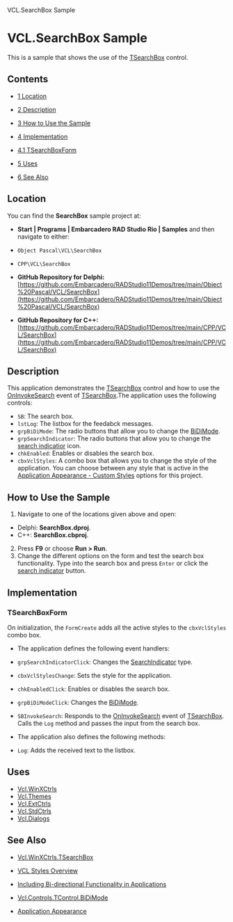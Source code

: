 VCL.SearchBox Sample[]()
# VCL.SearchBox Sample 


This is a sample that shows the use of the [TSearchBox](http://docwiki.embarcadero.com/Libraries/en/Vcl.WinXCtrls.TSearchBox) control.
## Contents



* [1 Location](#Location)
* [2 Description](#Description)
* [3 How to Use the Sample](#How_to_Use_the_Sample)
* [4 Implementation](#Implementation)

* [4.1 TSearchBoxForm](#TSearchBoxForm)

* [5 Uses](#Uses)
* [6 See Also](#See_Also)


## Location 

You can find the **SearchBox** sample project at:
* **Start | Programs | Embarcadero RAD Studio Rio | Samples** and then navigate to either:

* `Object Pascal\VCL\SearchBox`
* `CPP\VCL\SearchBox`

* **GitHub Repository for Delphi:**[https://github.com/Embarcadero/RADStudio11Demos/tree/main/Object%20Pascal/VCL/SearchBox](https://github.com/Embarcadero/RADStudio11Demos/tree/main/Object%20Pascal/VCL/SearchBox)
* **GitHub Repository for C++:**[https://github.com/Embarcadero/RADStudio11Demos/tree/main/CPP/VCL/SearchBox](https://github.com/Embarcadero/RADStudio11Demos/tree/main/CPP/VCL/SearchBox)

## Description 

This application demonstrates the [TSearchBox](http://docwiki.embarcadero.com/Libraries/en/Vcl.WinXCtrls.TSearchBox) control and how to use the [OnInvokeSearch](http://docwiki.embarcadero.com/Libraries/en/Vcl.WinXCtrls.TSearchBox.OnInvokeSearch) event of [TSearchBox](http://docwiki.embarcadero.com/Libraries/en/Vcl.WinXCtrls.TSearchBox).The application uses the following controls:

* `SB`: The search box.
* `lstLog`: The listbox for the feedabck messages.
* `grpBiDiMode`: The radio buttons that allow you to change the [BiDiMode](http://docwiki.embarcadero.com/Libraries/en/Vcl.Controls.TControl.BiDiMode).
* `grpSearchIndicator`: The radio buttons that allow you to change the [search indicatior](http://docwiki.embarcadero.com/Libraries/en/Vcl.WinXCtrls.TSearchBox.SearchIndicator) icon.
* `chkEnabled`: Enables or disables the search box.
* `cbxVclStyles`: A combo box that allows you to change the style of the application. You can choose between any style that is active in the [Application Appearance - Custom Styles](http://docwiki.embarcadero.com/RADStudio/en/Application_Appearance) options for this project.

## How to Use the Sample 


1.  Navigate to one of the locations given above and open:

*  Delphi: **SearchBox.dproj**.
*  C++: **SearchBox.cbproj**.

2.  Press **F9** or choose **Run > Run**.
3.  Change the different options on the form and test the search box functionality. Type into the search box and press `Enter` or click the [search indicator](http://docwiki.embarcadero.com/Libraries/en/Vcl.WinXCtrls.TSearchBox.SearchIndicator) button.

## Implementation 


### TSearchBoxForm 

On initialization, the `FormCreate` adds all the active styles to the `cbxVclStyles` combo box.
*  The application defines the following event handlers:

* `grpSearchIndicatorClick`: Changes the [SearchIndicator](http://docwiki.embarcadero.com/Libraries/en/Vcl.WinXCtrls.TSearchBox.SearchIndicator) type.
* `cbxVclStylesChange`: Sets the style for the application.
* `chkEnabledClick`: Enables or disables the search box.
* `grpBiDiModeClick`: Changes the [BiDiMode](http://docwiki.embarcadero.com/Libraries/en/Vcl.Controls.TControl.BiDiMode).
* `SBInvokeSearch`: Responds to the [OnInvokeSearch](http://docwiki.embarcadero.com/Libraries/en/Vcl.WinXCtrls.TSearchBox.OnInvokeSearch) event of [TSearchBox](http://docwiki.embarcadero.com/Libraries/en/Vcl.WinXCtrls.TSearchBox). Calls the `Log` method and passes the input from the search box.

*  The application also defines the following methods:

* `Log`: Adds the received text to the listbox.

## Uses 


* [Vcl.WinXCtrls](http://docwiki.embarcadero.com/Libraries/en/Vcl.WinXCtrls)
* [Vcl.Themes](http://docwiki.embarcadero.com/Libraries/en/Vcl.Themes)
* [Vcl.ExtCtrls](http://docwiki.embarcadero.com/Libraries/en/Vcl.ExtCtrls)
* [Vcl.StdCtrls](http://docwiki.embarcadero.com/Libraries/en/Vcl.StdCtrls)
* [Vcl.Dialogs](http://docwiki.embarcadero.com/Libraries/en/Vcl.Dialogs)

## See Also 


* [Vcl.WinXCtrls.TSearchBox](http://docwiki.embarcadero.com/Libraries/en/Vcl.WinXCtrls.TSearchBox)
* [VCL Styles Overview](http://docwiki.embarcadero.com/RADStudio/en/VCL_Styles_Overview)

* [Including Bi-directional Functionality in Applications](http://docwiki.embarcadero.com/RADStudio/en/Including_Bi-directional_Functionality_in_Applications)
* [Vcl.Controls.TControl.BiDiMode](http://docwiki.embarcadero.com/Libraries/en/Vcl.Controls.TControl.BiDiMode)

* [Application Appearance](http://docwiki.embarcadero.com/RADStudio/en/Application_Appearance)





